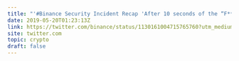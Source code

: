 ```yaml
---
title: "'#Binance Security Incident Recap 'After 10 seconds of the “F***, F***, F***” state, I did a quick mental calculation.' - @cz_binance Yeah, you're going to want to read this. A recap of the past 2 weeks, lessons learned, stress dealt with &amp; wisdom gained'"
date: 2019-05-20T01:23:13Z
link: https://twitter.com/binance/status/1130161004715765760?utm_medium=RSS&utm_source=hune
site: twitter.com
topic: crypto
draft: false
---
```

